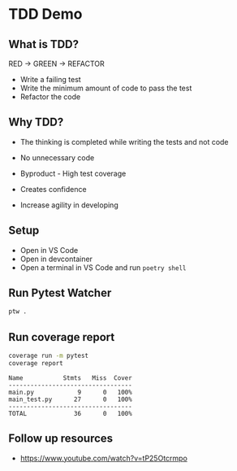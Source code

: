 # TDD Demo

## What is TDD?
RED -> GREEN -> REFACTOR

* Write a failing test
* Write the minimum amount of code to pass the test
* Refactor the code

## Why TDD?
* The thinking is completed while writing the tests and not code
* No unnecessary code
* Byproduct - High test coverage

* Creates confidence
* Increase agility in developing 

## Setup
- Open in VS Code
- Open in devcontainer
- Open a terminal in VS Code and run `poetry shell`

## Run Pytest Watcher
```bash
ptw .
```

## Run coverage report
```bash
coverage run -m pytest
coverage report
```
```
Name           Stmts   Miss  Cover
----------------------------------
main.py            9      0   100%
main_test.py      27      0   100%
----------------------------------
TOTAL             36      0   100%
```

## Follow up resources
- https://www.youtube.com/watch?v=tP25Otcrmpo